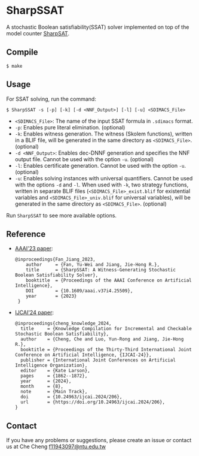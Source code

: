 # SharpSSAT

A stochastic Boolean satisfiability(SSAT) solver implemented on top of the model counter 
[SharpSAT](https://github.com/marcthurley/sharpSAT).

## Compile
```
$ make
```


## Usage


For SSAT solving, run the command:
```
$ SharpSSAT -s [-p] [-k] [-d <NNF_Output>] [-l] [-u] <SDIMACS_File>
```

* `<SDIMACS_File>`: The name of the input SSAT formula in `.sdimacs` format.
* `-p`: Enables pure literal elimination. (optional)
* `-k`: Enables witness generation. The witness (Skolem functions), written in a BLIF file, will be generated in the same directory as `<SDIMACS_File>`. (optional)
* `-d <NNF_Output>`: Enables dec-DNNF generation and specifies the NNF output file. Cannot be used with the option `-u`. (optional)
* `-l`: Enables certificate generation. Cannot be used with the option `-u`. (optional)
* `-u`: Enables solving instances with universal quantifiers.  Cannot be used with the options `-d` and `-l`. When used with `-k`,  two strategy functions, written in separate BLIF files (`<SDIMACS_File>_exist.blif` for existential variables and `<SDIMACS_File>_univ.blif` for universal variables), will be generated in the same directory as `<SDIMACS_File>`. (optional)

Run `SharpSSAT` to see more available options.


## Reference
* [AAAI'23 paper](https://ojs.aaai.org/index.php/AAAI/article/view/25509):
  ```
  @inproceedings{Fan_Jiang_2023,
      author     = {Fan, Yu-Wei and Jiang, Jie-Hong R.},
      title      = {SharpSSAT: A Witness-Generating Stochastic Boolean Satisfiability Solver},
      booktitle  = {Proceedings of the AAAI Conference on Artificial Intelligence},
      DOI        = {10.1609/aaai.v37i4.25509},
      year       = {2023}
   }
  ```

* [IJCAI'24 paper](https://doi.org/10.24963/ijcai.2024/206):
  ```
  @inproceedings{cheng_knowledge_2024,
    title     = {Knowledge Compilation for Incremental and Checkable Stochastic Boolean Satisfiability},
    author    = {Cheng, Che and Luo, Yun-Rong and Jiang, Jie-Hong R.},
    booktitle = {Proceedings of the Thirty-Third International Joint Conference on Artificial Intelligence, {IJCAI-24}},
    publisher = {International Joint Conferences on Artificial Intelligence Organization},
    editor    = {Kate Larson},
    pages     = {1862--1872},
    year      = {2024},
    month     = {8},
    note      = {Main Track},
    doi       = {10.24963/ijcai.2024/206},
    url       = {https://doi.org/10.24963/ijcai.2024/206},
  }
  ```
  
## Contact
If you have any problems or suggestions, please create an issue or contact us at Che Cheng f11943097@ntu.edu.tw
